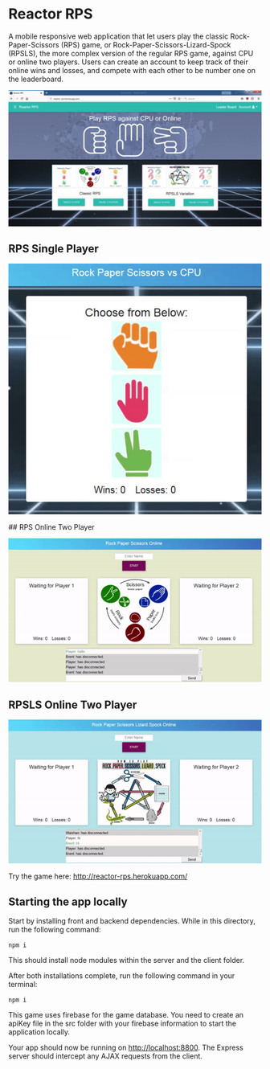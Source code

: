 # Reactor RPS

A mobile responsive web application that let users play the classic Rock-Paper-Scissors (RPS) game, or Rock-Paper-Scissors-Lizard-Spock (RPSLS), the more complex version of the regular RPS game, against CPU or online two players. Users can create an account to keep track of their online wins and losses, and compete with each other to be number one on the leaderboard.

![Reactor-RPS Homa Page](https://github.com/ChanRahar/Game-Project/blob/master/Git%20Demo/Reactor-RPS.png) 


## RPS Single Player
<p align="center">
<img src="https://github.com/ChanRahar/Game-Project/blob/master/Git%20Demo/RPS-Single.gif">
</p>
## RPS Online Two Player
<p align="center">
<img src="https://github.com/ChanRahar/Game-Project/blob/master/Git%20Demo/RPS-Online.gif">
</p>

## RPSLS Online Two Player
<p align="center">
<img src="https://github.com/ChanRahar/Game-Project/blob/master/Git%20Demo/RPSLS-Online.gif">
</p>


Try the game here: http://reactor-rps.herokuapp.com/

## Starting the app locally

Start by installing front and backend dependencies. While in this directory, run the following command:

```
npm i
```

This should install node modules within the server and the client folder.

After both installations complete, run the following command in your terminal:

```
npm i
```

This game uses firebase for the game database. You need to create an apiKey file in the src folder with your firebase information to start the application locally.

Your app should now be running on <http://localhost:8800>. The Express server should intercept any AJAX requests from the client.

